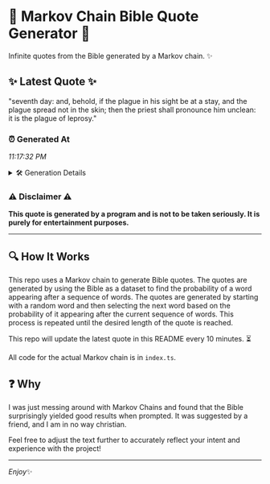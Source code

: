 # 📖 Markov Chain Bible Quote Generator 📖

Infinite quotes from the Bible generated by a Markov chain. ✨

## ✨ Latest Quote ✨
"seventh day: and, behold, if the plague in his sight be at a stay, and the plague spread not in the skin; then the priest shall pronounce him unclean: it is the plague of leprosy."

### ⏰ Generated At
*11:17:32 PM*

<details>
    <summary>🛠️ Generation Details</summary>
    <p>
        <strong>🌱 Seed:</strong> seventh<br>
        <strong>🔄 Iterations:</strong> 34<br>
        <strong>📜 Context History:</strong><br>[ seventh ]: day:<br>[ seventh, day: ]: and,<br>[ seventh, day:, and, ]: behold,<br>[ seventh, day:, and,, behold, ]: if<br>[ seventh, day:, and,, behold,, if ]: the<br>[ seventh, day:, and,, behold,, if, the ]: plague<br>[ day:, and,, behold,, if, the, plague ]: in<br>[ and,, behold,, if, the, plague, in ]: his<br>[ behold,, if, the, plague, in, his ]: sight<br>[ if, the, plague, in, his, sight ]: be<br>[ the, plague, in, his, sight, be ]: at<br>[ plague, in, his, sight, be, at ]: a<br>[ in, his, sight, be, at, a ]: stay,<br>[ his, sight, be, at, a, stay, ]: and<br>[ sight, be, at, a, stay,, and ]: the<br>[ be, at, a, stay,, and, the ]: plague<br>[ at, a, stay,, and, the, plague ]: spread<br>[ a, stay,, and, the, plague, spread ]: not<br>[ stay,, and, the, plague, spread, not ]: in<br>[ and, the, plague, spread, not, in ]: the<br>[ the, plague, spread, not, in, the ]: skin;<br>[ plague, spread, not, in, the, skin; ]: then<br>[ spread, not, in, the, skin;, then ]: the<br>[ not, in, the, skin;, then, the ]: priest<br>[ in, the, skin;, then, the, priest ]: shall<br>[ the, skin;, then, the, priest, shall ]: pronounce<br>[ skin;, then, the, priest, shall, pronounce ]: him<br>[ then, the, priest, shall, pronounce, him ]: unclean:<br>[ the, priest, shall, pronounce, him, unclean: ]: it<br>[ priest, shall, pronounce, him, unclean:, it ]: is<br>[ shall, pronounce, him, unclean:, it, is ]: the<br>[ pronounce, him, unclean:, it, is, the ]: plague<br>[ him, unclean:, it, is, the, plague ]: of<br>[ unclean:, it, is, the, plague, of ]: leprosy.<br>
    </p>
</details>

### ⚠️ Disclaimer ⚠️
**This quote is generated by a program and is not to be taken seriously. It is purely for entertainment purposes.**

---

## 🔍 How It Works

This repo uses a Markov chain to generate Bible quotes. The quotes are generated by using the Bible as a dataset to find the probability of a word appearing after a sequence of words. The quotes are generated by starting with a random word and then selecting the next word based on the probability of it appearing after the current sequence of words. This process is repeated until the desired length of the quote is reached.

This repo will update the latest quote in this README every 10 minutes. ⏳

All code for the actual Markov chain is in `index.ts`.

## ❓ Why

I was just messing around with Markov Chains and found that the Bible surprisingly yielded good results when prompted. 
It was suggested by a friend, and I am in no way christian.

Feel free to adjust the text further to accurately reflect your intent and experience with the project!

---

*Enjoy*✨
